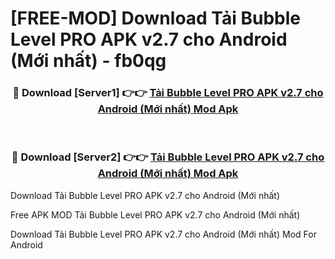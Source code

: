 # [FREE-MOD] Download Tải Bubble Level PRO APK v2.7 cho Android (Mới nhất) - fb0qg


<div align="center">
<h3>🔴 Download [Server1] 👉👉 <a href="https://apk-comot.site?title=Tải_Bubble_Level_PRO_APK_v2.7_cho_Android_(Mới_nhất)">Tải Bubble Level PRO APK v2.7 cho Android (Mới nhất) Mod Apk</a></h3><br>

<h3>🔴 Download [Server2] 👉👉 <a href="https://apk-comot.site?title=Tải_Bubble_Level_PRO_APK_v2.7_cho_Android_(Mới_nhất)">Tải Bubble Level PRO APK v2.7 cho Android (Mới nhất) Mod Apk</a></h3>
</div>



Download Tải Bubble Level PRO APK v2.7 cho Android (Mới nhất) 

Free APK MOD Tải Bubble Level PRO APK v2.7 cho Android (Mới nhất) 

Download Tải Bubble Level PRO APK v2.7 cho Android (Mới nhất) Mod For Android
